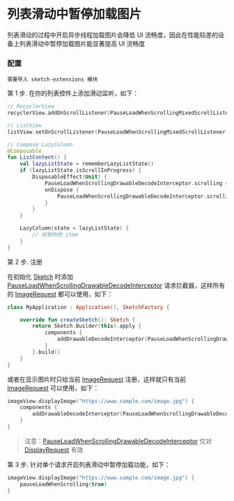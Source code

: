 # 列表滑动中暂停加载图片

列表滑动的过程中开启异步线程加载图片会降低 UI 流畅度，因此在性能较差的设备上列表滑动中暂停加载图片能显著提高 UI 流畅度



### 配置

`需要导入 sketch-extensions 模块`

第 1 步. 在你的列表控件上添加滑动监听，如下：

```kotlin
// RecyclerView
recyclerView.addOnScrollListener(PauseLoadWhenScrollingMixedScrollListener())

// ListView
listView.setOnScrollListener(PauseLoadWhenScrollingMixedScrollListener())

// Compose LazyColumn
@Composable
fun ListContent() {
    val lazyListState = rememberLazyListState()
    if (lazyListState.isScrollInProgress) {
        DisposableEffect(Unit) {
            PauseLoadWhenScrollingDrawableDecodeInterceptor.scrolling = true
            onDispose {
                PauseLoadWhenScrollingDrawableDecodeInterceptor.scrolling = false
            }
        }
    }

    LazyColumn(state = lazyListState) {
        // 绘制你的 item
    }
}
```

第 2 步. 注册

在初始化 [Sketch] 时添加 [PauseLoadWhenScrollingDrawableDecodeInterceptor] 请求拦截器，这样所有的 [ImageRequest] 都可以使用，如下：

```kotlin
class MyApplication : Application(), SketchFactory {

    override fun createSketch(): Sketch {
        return Sketch.Builder(this).apply {
            components {
                addDrawableDecodeInterceptor(PauseLoadWhenScrollingDrawableDecodeInterceptor())
            }
        }.build()
    }
}
```

或者在显示图片时只给当前 [ImageRequest] 注册，这样就只有当前 [ImageRequest] 可以使用，如下：

```kotlin
imageView.displayImage("https://www.sample.com/image.jpg") {
    components {
        addDrawableDecodeInterceptor(PauseLoadWhenScrollingDrawableDecodeInterceptor())
    }
}
```

> 注意：[PauseLoadWhenScrollingDrawableDecodeInterceptor] 仅对 [DisplayRequest] 有效

第 3 步. 针对单个请求开启列表滑动中暂停加载功能，如下：

```kotlin
imageView.displayImage("https://www.sample.com/image.jpg") {
    pauseLoadWhenScrolling(true)
}
```

[Sketch]: ../../sketch-core/src/main/java/com/github/panpf/sketch/Sketch.kt

[DisplayRequest]: ../../sketch-core/src/main/java/com/github/panpf/sketch/request/DisplayRequest.kt

[PauseLoadWhenScrollingDrawableDecodeInterceptor]: ../../sketch-extensions-core/src/main/java/com/github/panpf/sketch/request/PauseLoadWhenScrollingDrawableDecodeInterceptor.kt

[ImageRequest]: ../../sketch-core/src/main/java/com/github/panpf/sketch/request/ImageRequest.kt
